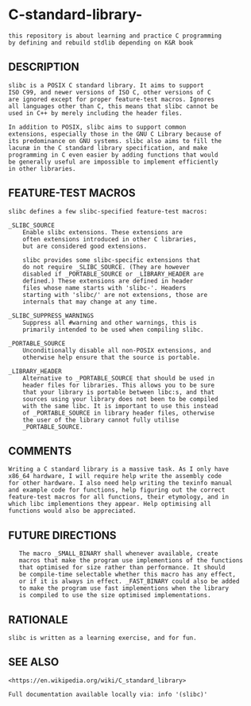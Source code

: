 # C-standard-library-
	this repository is about learning and practice C programming
	by defining and rebuild stdlib depending on K&R book 

## DESCRIPTION
	slibc is a POSIX C standard library. It aims to support
	ISO C99, and newer versions of ISO C, other versions of C
	are ignored except for proper feature-test macros. Ignores
	all languages other than C, this means that slibc cannot be
	used in C++ by merely including the header files.

	In addition to POSIX, slibc aims to support common
	extensions, especially those in the GNU C Library because of
	its predominance on GNU systems. slibc also aims to fill the
	lacunæ in the C standard library specification, and make
	programming in C even easier by adding functions that would
	be generally useful are impossible to implement efficiently
	in other libraries.

## FEATURE-TEST MACROS
	slibc defines a few slibc-specified feature-test macros:

	_SLIBC_SOURCE
		Enable slibc extensions. These extensions are
		often extensions introduced in other C libraries,
		but are considered good extensions.

		slibc provides some slibc-specific extensions that
		do not require _SLIBC_SOURCE. (They are however
		disabled if _PORTABLE_SOURCE or _LIBRARY_HEADER are
		defined.) These extensions are defined in header
		files whose name starts with 'slibc-'. Headers
		starting with 'slibc/' are not extensions, those are
		internals that may change at any time.

	_SLIBC_SUPPRESS_WARNINGS
		Suppress all #warning and other warnings, this is
		primarily intended to be used when compiling slibc.

	_PORTABLE_SOURCE
		Unconditionally disable all non-POSIX extensions, and
		otherwise help ensure that the source is portable.

	_LIBRARY_HEADER
		Alternative to _PORTABLE_SOURCE that should be used in
		header files for libraries. This allows you to be sure
		that your library is portable between libc:s, and that
		sources using your library does not been to be compiled
		with the same libc. It is important to use this instead
		of _PORTABLE_SOURCE in library header files, otherwise
		the user of the library cannot fully utilise
		_PORTABLE_SOURCE.

## COMMENTS
	Writing a C standard library is a massive task. As I only have
	x86_64 hardware, I will require help write the assembly code
	for other hardware. I also need help writing the texinfo manual
	and example code for functions, help figuring out the correct
	feature-test macros for all functions, their etymology, and in
	which libc implementions they appear. Help optimising all
	functions would also be appreciated.

## FUTURE DIRECTIONS
       The macro _SMALL_BINARY shall whenever available, create
       macros that make the program use implementions of the functions
       that optimised for size rather than performance. It should
       be compile-time selectable whether this macro has any effect,
       or if it is always in effect. _FAST_BINARY could also be added
       to make the program use fast implementions when the library
       is compiled to use the size optimised implementations.

## RATIONALE
	slibc is written as a learning exercise, and for fun.

## SEE ALSO
	<https://en.wikipedia.org/wiki/C_standard_library>

	Full documentation available locally via: info '(slibc)'
